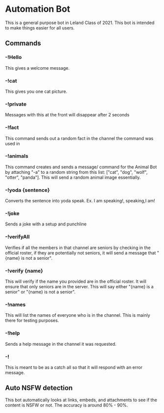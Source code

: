 # Automation Bot
This is a general purpose bot in Leland Class of 2021. This bot is intended to make things easier for all users.

## Commands

### -!Hello
This gives a welcome message.

### -!cat
This gives you one cat picture.

### -!private
Messages with this at the front will disappear after 2 seconds

### -!fact
This command sends out a random fact in the channel the command was used in

### -!animals
This command creates and sends a message/ command for the Animal Bot by attaching "-a" to a random string from this list: ["cat", "dog", "wolf", "otter", "panda"]. This will send a random animal image essentially.

### -!yoda {sentence}
Converts the sentence into yoda speak. Ex. I am speaking!, speaking,I am!

### -!joke
Sends a joke with a setup and punchline

### -!verifyAll
Verifies if all the members in that channel are seniors by checking in the official roster, if they are potentially not seniors, it will send a message that "{name} is not a senior".

### -!verify {name}
This will verify if the name you provided are in the official roster. It will ensure that only seniors are in the server. This will say either "{name} is a senior" or "{name} is not a senior".

### -!names
This will list the names of everyone who is in the channel. This is mainly there for testing purposes.

### -!help
Sends a help message in the channel it was requested.

### -!
This is meant to be as a catch all so that it will respond with an error message.

## Auto NSFW detection
This bot automatically looks at links, embeds, and attachments to see if the content is NSFW or not. The accuracy is around 80% - 90%.
